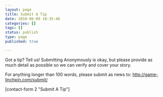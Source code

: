 ```yaml
---
layout: page
title: Submit A Tip
date: 2010-06-09 18:35:48
categories: []
tags: []
status: publish
type: page
published: true

---
```

Got a tip? Tell us! Submitting Anonymously is okay, but please provide
as much detail as possible so we can verify and cover your story.

For anything longer than 100 words, please submit as news
to:
<http://game-linchpin.com/submit/>

[contact-form 2 "Submit A Tip"]
